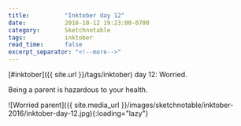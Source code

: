 ```yaml
---
title:          "Inktober day 12"
date:           2016-10-12 19:23:00-0700
category:       Sketchnotable
tags:           inktober
read_time:      false
excerpt_separator: "<!--more-->"
---
```

[#inktober]({{ site.url }}/tags/inktober) day 12: Worried.

Being a parent is hazardous to your health.

![Worried parent]({{ site.media_url }}/images/sketchnotable/inktober-2016/inktober-day-12.jpg){:loading="lazy"}

<!--more-->